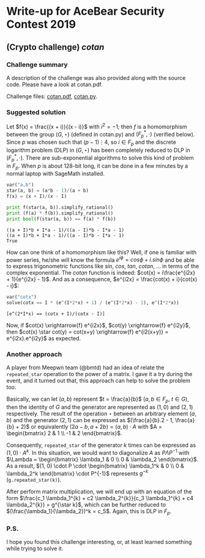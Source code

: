 
# Write-up for AceBear Security Contest 2019
## (Crypto challenge) _cotan_

### Challenge summary
A description of the challenge was also provided along with the source code. Please have a look at cotan.pdf.

Challenge files: [cotan.pdf](resource/cotan.pdf), [cotan.py](resource/cotan.py).

### Suggested solution
Let $f(x) = \frac{(x + i)}{(x - i)}$ with $i^2 = -1$; then $f$ is a homomorphism between the group $(G, \star)$ (defined in cotan.py) and $(F_p^*, \cdot)$ (verified below). Since $p$ was chosen such that $(p-1) \vdots 4$, so $i \in F_p$ and the discrete logarithm problem (DLP) in $(G, \star)$ has been completely reduced to DLP in $(F_p^*, \cdot)$. There are sub-exponential algorithms to solve this kind of problem in $F_p$. When $p$ is about 128-bit long, it can be done in a few minutes by a normal laptop with SageMath installed.


```python
var("a,b")
star(a, b) = (a*b - 1)/(a + b)
f(x) = (x + I)/(x - I)

print f(star(a, b)).simplify_rational()
print (f(a) * f(b)).simplify_rational()
print bool(f(star(a, b)) == f(a) * f(b))
```

    ((a + I)*b + I*a - 1)/((a - I)*b - I*a - 1)
    ((a + I)*b + I*a - 1)/((a - I)*b - I*a - 1)
    True


How can one think of a homomorphism like this? Well, if one is familiar with power series, he/she will know the formula $e^{i\phi} = cos\phi + i.sin\phi$ and be able to express trigonometric functions like $sin$, $cos$, $tan$, $cotan$, ... in terms of the complex exponential. The $cotan$ function is indeed: $cot(x) = i\frac{e^{i2x} + 1}{e^{i2x} - 1}$. And as a consequence, $e^{i2x} = \frac{cot(x) + i}{cot(x) - i}$:


```python
var("cotx")
solve(cotx == I * (e^(I*2*x) + 1) / (e^(I*2*x) - 1), e^(I*2*x))
```




    [e^(2*I*x) == (cotx + I)/(cotx - I)]



Now, if $cot(x) \xrightarrow{f} e^{i2x}$, $cot(y) \xrightarrow{f} e^{i2y}$, then $cot(x) \star cot(y) = cot(x+y) \xrightarrow{f} e^{i2(x+y)} = e^{i2x}.e^{i2y}$ as expected.

### Another approach
A player from Meepwn team (@bmtd) had an idea of relate the `repeated_star` operation to the power of a matrix. I gave it a try during the event, and it turned out that, this approach can help to solve the problem too.

Basically, we can let $(a, b)$ represent $t = \frac{a}{b}$ ($a, b \in F_{p}$, $t \in G$), then the identity of $G$ and the generator are represented as $(1, 0)$ and $(2, 1)$ respectively. The result of the operation $\star$ between an arbitrary element $(a, b)$ and the generator $(2, 1)$ can be expressed as $(\frac{a}{b}.2 - 1, \frac{a}{b} + 2)$ or equivalently $(2a - b, a + 2b) = (a, b) \cdot A$ with $A = \begin{bmatrix} 2 & 1 \\ -1 & 2 \end{bmatrix}$.

Consequently, `repeated_star` of the generator $k$ times can be expressed as $(1, 0)\cdot A^k$. In this situation, we would want to diagonalize $A$ as $P \Lambda P^{-1}$ with $\Lambda = \begin{bmatrix} \lambda_1 & 0 \\ 0 & \lambda_2 \end{bmatrix}$. As a result, $(1, 0) \cdot P \cdot \begin{bmatrix} \lambda_1^k & 0 \\ 0 & \lambda_2^k \end{bmatrix} \cdot P^{-1}$ represents $g^{\star k}$ (`g.repeated_star(k)`).

After perform matrix multiplication, we will end up with an equation of the form $\frac{c_1 \lambda_1^{k} + c2 \lambda_2^{k}}{c_3 \lambda_1^{k} + c4 \lambda_2^{k}} = g^{\star k}$, which can be further reduced to $(\frac{\lambda_1}{\lambda_2})^k = c_5$. Again, this is DLP in $F_p$.

### P.S.
I hope you found this challenge interesting, or, at least learned something while trying to solve it.
